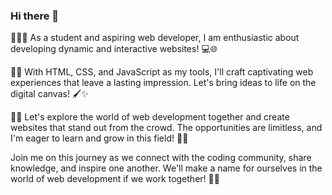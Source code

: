 ### Hi there 👋
👩‍🎓🌟 As a student and aspiring web developer, I am enthusiastic about developing dynamic and interactive websites! 💻🌐

🎨🚀 With HTML, CSS, and JavaScript as my tools, I'll craft captivating web experiences that leave a lasting impression. Let's bring ideas to life on the digital canvas! 🖌️✨

🌟🔥 Let's explore the world of web development together and create websites that stand out from the crowd. The opportunities are limitless, and I'm eager to learn and grow in this field! 🌈💪

Join me on this journey as we connect with the coding community, share knowledge, and inspire one another. We'll make a name for ourselves in the world of web development if we work together! 👥💡
